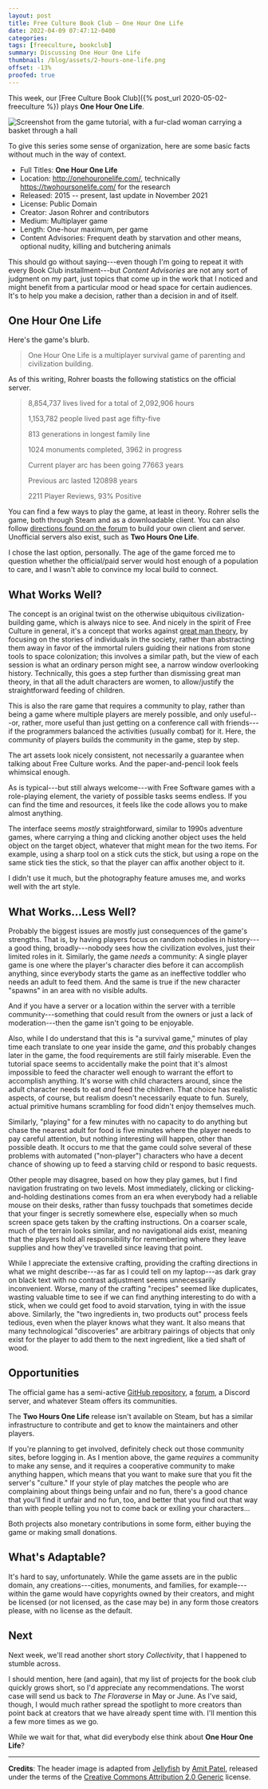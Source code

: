 ```yaml
---
layout: post
title: Free Culture Book Club — One Hour One Life
date: 2022-04-09 07:47:12-0400
categories:
tags: [freeculture, bookclub]
summary: Discussing One Hour One Life
thumbnail: /blog/assets/2-hours-one-life.png
offset: -13%
proofed: true
---
```


This week, our [Free Culture Book Club]({% post_url 2020-05-02-freeculture %}) plays **One Hour One Life**.

![Screenshot from the game tutorial, with a fur-clad woman carrying a basket through a hall](/blog/assets/2-hours-one-life.png "Over the river and through the wood...except that I haven't seen a river")

To give this series some sense of organization, here are some basic facts without much in the way of context.

 * Full Titles:  **One Hour One Life**
 * Location:  <http://onehouronelife.com/>, technically <https://twohoursonelife.com/> for the research
 * Released:  2015 -- present, last update in November 2021
 * License:  Public Domain
 * Creator:  Jason Rohrer and contributors
 * Medium:  Multiplayer game
 * Length:  One-hour maximum, per game
 * Content Advisories:  Frequent death by starvation and other means, optional nudity, killing and butchering animals

This should go without saying---even though I'm going to repeat it with every Book Club installment---but *Content Advisories* are not any sort of judgment on my part, just topics that come up in the work that I noticed and might benefit from a particular mood or head space for certain audiences.  It's to help you make a decision, rather than a decision in and of itself.

## One Hour One Life

Here's the game's blurb.

 > One Hour One Life is a multiplayer survival game of parenting and civilization building.

As of this writing, Rohrer boasts the following statistics on the official server.

 > 8,854,737 lives lived for a total of 2,092,906 hours
 >
 > 1,153,782 people lived past age fifty-five
 >
 > 813 generations in longest family line
 >
 > 1024 monuments completed, 3962 in progress
 >
 > Current player arc has been going 77663 years
 >
 > Previous arc lasted 120898 years
 >
 > 2211 Player Reviews, 93% Positive

You can find a few ways to play the game, at least in theory.  Rohrer sells the game, both through Steam <i class="fab fa-steam"></i> and as a downloadable client.  You can also follow [directions found on the forum](https://onehouronelife.com/forums/viewtopic.php?id=5039) to build your own client and server.  Unofficial servers also exist, such as **Two Hours One Life**.

I chose the last option, personally.  The age of the game forced me to question whether the official/paid server would host enough of a population to care, and I wasn't able to convince my local build to connect.

## What Works Well?

The concept is an original twist on the otherwise ubiquitous civilization-building game, which is always nice to see.  And nicely in the spirit of Free Culture in general, it's a concept that works against [great man theory](https://en.wikipedia.org/wiki/Great_man_theory), by focusing on the stories of individuals in the society, rather than abstracting them away in favor of the immortal rulers guiding their nations from stone tools to space colonization; this involves a similar path, but the view of each session is what an ordinary person might see, a narrow window overlooking history.  Technically, this goes a step further than dismissing great man theory, in that all the adult characters are women, to allow/justify the straightforward feeding of children.

This is also the rare game that requires a community to play, rather than being a game where multiple players are merely possible, and only useful---or, rather, more useful than just getting on a conference call with friends---if the programmers balanced the activities (usually combat) for it.  Here, the community of players builds the community in the game, step by step.

The art assets look nicely consistent, not necessarily a guarantee when talking about Free Culture works.  And the paper-and-pencil look feels whimsical enough.

As is typical---but still always welcome---with Free Software games with a role-playing element, the variety of possible tasks seems endless.  If you can find the time and resources, it feels like the code allows you to make almost anything.

The interface seems *mostly* straightforward, similar to 1990s adventure games, where carrying a thing and clicking another object uses the held object on the target object, whatever that might mean for the two items.  For example, using a sharp tool on a stick cuts the stick, but using a rope on the same stick ties the stick, so that the player can affix another object to it.

I didn't use it much, but the photography feature amuses me, and works well with the art style.

## What Works...Less Well?

Probably the biggest issues are mostly just consequences of the game's strengths.  That is, by having players focus on random nobodies in history---a good thing, broadly---nobody sees how the civilization evolves, just their limited roles in it.  Similarly, the game *needs* a community:  A single player game is one where the player's character dies before it can accomplish anything, since everybody starts the game as an ineffective toddler who needs an adult to feed them.  And the same is true if the new character "spawns" in an area with no visible adults.

And if you have a server or a location within the server with a terrible community---something that could result from the owners or just a lack of moderation---then the game isn't going to be enjoyable.

Also, while I do understand that this is "a survival game," minutes of play time each translate to one year inside the game, *and* this probably changes later in the game, the food requirements are still fairly miserable.  Even the tutorial space seems to accidentally make the point that it's almost impossible to feed the character well enough to warrant the effort to accomplish anything.  It's worse with child characters around, since the adult character needs to eat *and* feed the children.  That choice has realistic aspects, of course, but realism doesn't necessarily equate to fun.  Surely, actual primitive humans scrambling for food didn't enjoy themselves much.

Similarly, "playing" for a few minutes with no capacity to do anything but chase the nearest adult for food is five minutes where the player needs to pay careful attention, but nothing interesting will happen, other than possible death.  It occurs to me that the game could solve several of these problems with automated ("non-player") characters who have a decent chance of showing up to feed a starving child or respond to basic requests.

Other people may disagree, based on how they play games, but I find navigation frustrating on two levels.  Most immediately, clicking or clicking-and-holding destinations comes from an era when everybody had a reliable mouse on their desks, rather than fussy touchpads that sometimes decide that your finger is secretly somewhere else, especially when so much screen space gets taken by the crafting instructions.  On a coarser scale, much of the terrain looks similar, and no navigational aids exist, meaning that the players hold all responsibility for remembering where they leave supplies and how they've travelled since leaving that point.

While I appreciate the extensive crafting, providing the crafting directions in what we might describe---as far as I could tell on my laptop---as dark gray on black text with no contrast adjustment seems unnecessarily inconvenient.  Worse, many of the crafting "recipes" seemed like duplicates, wasting valuable time to see if we can find anything interesting to do with a stick, when we could get food to avoid starvation, tying in with the issue above.  Similarly, the "two ingredients in, two products out" process feels tedious, even when the player knows what they want.  It also means that many technological "discoveries" are arbitrary pairings of objects that only exist for the player to add them to the next ingredient, like a tied shaft of wood.

## Opportunities

The official game has a semi-active [GitHub <i class='fab fa-github'></i> repository](https://github.com/jasonrohrer/OneLife/), a [forum](https://onehouronelife.com/forums), a Discord <i class='fab fa-discord'></i> server, and whatever Steam <i class='fab fa-steam'></i> offers its communities.

The **Two Hours One Life** release isn't available on Steam, but has a similar infrastructure to contribute and get to know the maintainers and other players.

If you're planning to get involved, definitely check out those community sites, before logging in.  As I mention above, the game *requires* a community to make any sense, and it requires a cooperative community to make anything happen, which means that you want to make sure that you fit the server's "culture."  If your style of play matches the people who are complaining about things being unfair and no fun, there's a good chance that you'll find it unfair and no fun, too, and better that you find out that way than with people telling you not to come back or exiling your characters...

Both projects also monetary contributions in some form, either buying the game or making small donations.

## What's Adaptable?

It's hard to say, unfortunately.  While the game assets are in the public domain, any creations---cities, monuments, and families, for example---within the game would have copyrights owned by their creators, and might be licensed (or not licensed, as the case may be) in any form those creators please, with no license as the default.

## Next

Next week, we'll read another short story *Collectivity*, that I happened to stumble across.

I should mention, here (and again), that my list of projects for the book club quickly grows short, so I'd appreciate any recommendations.  The worst case will send us back to *The Floraverse* in May or June.  As I've said, though, I would much rather spread the spotlight to more creators than point back at creators that we have already spent time with.  I'll mention this a few more times as we go.

While we wait for that, what did everybody else think about **One Hour One Life**?

* * *

**Credits**:  The header image is adapted from [Jellyfish](https://www.flickr.com/photos/74542540@N00/12127974115) by [Amit Patel](https://www.flickr.com/photos/amitp/), released under the terms of the [Creative Commons Attribution 2.0 Generic](https://creativecommons.org/licenses/by/2.0/) license.
